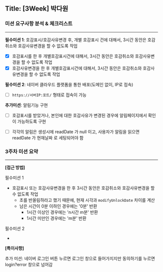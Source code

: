 ## Title: [3Week] 박다원

### 미션 요구사항 분석 & 체크리스트

---
**필수미션 1**: 호감표시/호감사유변경 후, 개별 호감표시 건에 대해서, 3시간 동안은 호감취소와 호감사유변경을 할 수 없도록 작업
- [x] 호감표시를 한 후 개별호감표시건에 대해서, 3시간 동안은 호감취소와 호감사유변경을 할 수 없도록 작업
- [x] 호감사유변경을 한 후 개별호감표시건에 대해서, 3시간 동안은 호감취소와 호감사유변경을 할 수 없도록 작업

**필수미션 2**: 네이버 클라우드 플랫폼을 통한 배포(도메인 없이, IP로 접속)
- [ ] `https://서버IP:포트/` 형태로 접속이 가능

**추가미션**: 알림기능 구현
- [ ] 호감표시를 받았거나, 본인에 대한 호감사유가 변경된 경우에 알림페이지에서 확인이 가능하도록 구현
- [ ] 각각의 알림은 생성시에 readDate 가 null 이고, 사용자가 알림을 읽으면 readDate 가 현재날짜 로 세팅되어야 함


### 3주차 미션 요약

---

**[접근 방법]**

필수미션 1

- 호감표시 또는 호감사유변경을 한 후 3시간 동안은 호감취소와 호감사유변경을 할 수 없도록 작업
    - 초를 반올림하라고 했기 때문에, 현재 시각과 `modifyUnlockDate` 차이를 계산
    - 남은 시간이 0분 이하인 경우에는 '0분' 반환
      - 1시간 이상인 경우에는 'n시간 m분' 반환
      - 1시간 미만인 경우에는 'm분' 반환

필수미션 2

- 



**[특이사항]**

추가 미션: 네이버 로그인 버튼 누르면 로그인 창으로 들어가지지만 동의하기를 누르면 login?error 창으로 넘어감 